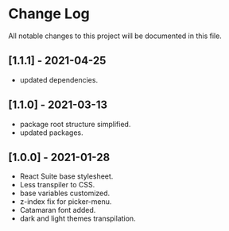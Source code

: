 # Change Log

All notable changes to this project will be documented in this file.

## [1.1.1] - 2021-04-25
- updated dependencies.

## [1.1.0] - 2021-03-13
- package root structure simplified.
- updated packages.

## [1.0.0] - 2021-01-28
- React Suite base stylesheet.
- Less transpiler to CSS.
- base variables customized.
- z-index fix for picker-menu.
- Catamaran font added.
- dark and light themes transpilation.
